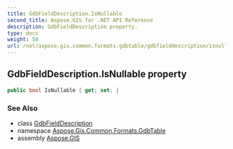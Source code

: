 ```yaml
---
title: GdbFieldDescription.IsNullable
second_title: Aspose.GIS for .NET API Reference
description: GdbFieldDescription property. 
type: docs
weight: 50
url: /net/aspose.gis.common.formats.gdbtable/gdbfielddescription/isnullable/
---
```

## GdbFieldDescription.IsNullable property

```csharp
public bool IsNullable { get; set; }
```

### See Also

* class [GdbFieldDescription](../)
* namespace [Aspose.Gis.Common.Formats.GdbTable](../../gdbfielddescription/)
* assembly [Aspose.GIS](../../../)


